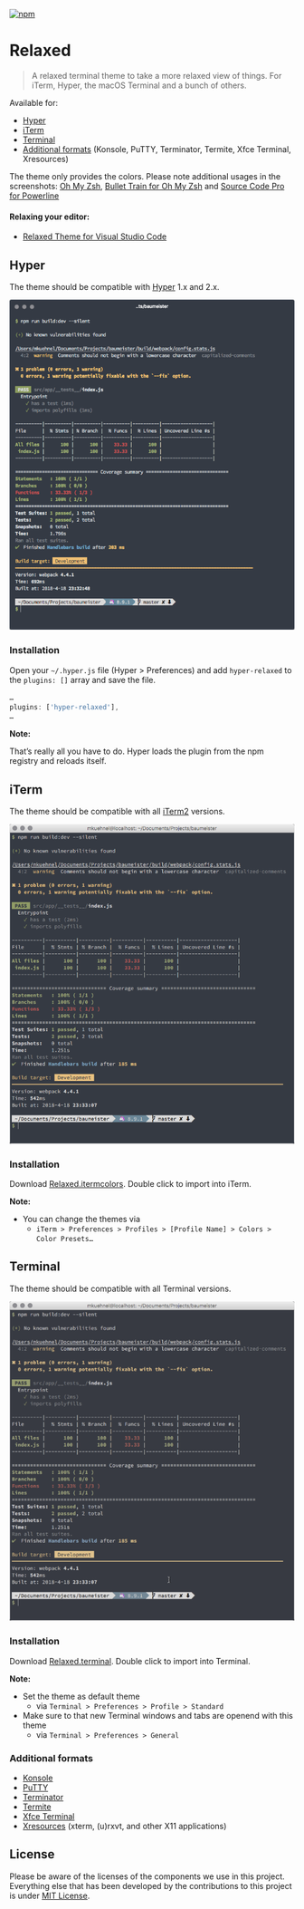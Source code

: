 [![npm](https://img.shields.io/npm/dm/hyper-relaxed.svg?label=hyper-relaxed&nbsp;downloads)](https://www.npmjs.com/package/hyper-relaxed)

# Relaxed

> A relaxed terminal theme to take a more relaxed view of things. For iTerm, Hyper, the macOS Terminal and a bunch of others.

Available for:

- [Hyper](#hyper)
- [iTerm](#iterm)
- [Terminal](#terminal)
- [Additional formats](#additional-formats) (Konsole, PuTTY, Terminator, Termite, Xfce Terminal, Xresources)

The theme only provides the colors. Please note additional usages in the screenshots: [Oh My Zsh](https://github.com/robbyrussell/oh-my-zsh), [Bullet Train for Oh My Zsh](https://github.com/caiogondim/bullet-train.zsh) and [Source Code Pro for Powerline](https://github.com/powerline/fonts/blob/master/SourceCodePro/Source%20Code%20Pro%20for%20Powerline.otf)

#### Relaxing your editor:

* [Relaxed Theme for Visual Studio Code](https://github.com/Relaxed-Theme/vscode-theme-relaxed)

## Hyper

The theme should be compatible with [Hyper](https://hyper.is/) 1.x and 2.x.

![Screenshot](screenshots/hyper.png)

### Installation

Open your `~/.hyper.js` file (Hyper > Preferences) and add `hyper-relaxed` to the `plugins: []` array and save the file.

```js
…
plugins: ['hyper-relaxed'],
…
```

**Note:**

That’s really all you have to do. Hyper loads the plugin from the npm registry and reloads itself.

## iTerm

The theme should be compatible with all [iTerm2](https://iterm2.com/) versions.

![Screenshot](screenshots/iterm.png)

### Installation

Download [Relaxed.itermcolors](https://gitcdn.link/repo/mischah/Relaxed/master/themes/Relaxed.itermcolors). Double click to import into iTerm.

**Note:**

- You can change the themes via
  - `iTerm > Preferences > Profiles > [Profile Name] > Colors > Color Presets…`

## Terminal

The theme should be compatible with all Terminal versions.

![Screenshot](screenshots/terminal.png)

### Installation

Download [Relaxed.terminal](https://gitcdn.link/repo/mischah/Relaxed/master/themes/Relaxed.terminal). Double click to import into Terminal.

**Note:**

- Set the theme as default theme
  - via `Terminal > Preferences > Profile > Standard`
- Make sure to that new Terminal windows and tabs are openend with this theme
  - via `Terminal > Preferences > General`

### Additional formats

- [Konsole](https://gitcdn.link/repo/mischah/Relaxed/master/themes/Relaxed.colorscheme)
- [PuTTY](https://gitcdn.link/repo/mischah/Relaxed/master/themes/Relaxed.reg)
- [Terminator](https://gitcdn.link/repo/mischah/Relaxed/master/themes/Relaxed.config)
- [Termite](https://gitcdn.link/repo/mischah/Relaxed/master/themes/Relaxed)
- [Xfce Terminal](https://gitcdn.link/repo/mischah/Relaxed/master/themes/Relaxed.theme)
- [Xresources](https://gitcdn.link/repo/mischah/Relaxed/master/themes/Xresources/Relaxed) (xterm, (u)rxvt, and other X11 applications)

## License

Please be aware of the licenses of the components we use in this project.
Everything else that has been developed by the contributions to this project is under [MIT License](LICENSE).
